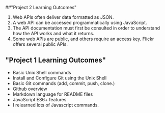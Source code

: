 ##"Project 2 Learning Outcomes" 
1. Web APIs often deliver data formatted as JSON.
2. A web API can be accessed programmatically using JavaScript.
3. The API documentation must first be consulted in order to understand how the API works and what it returns.
4. Some web APIs are public, and others require an access key. Flickr offers several public APIs.
## "Project 1 Learning Outcomes"
- Basic Unix Shell commands
- Install and Configure Git using the Unix Shell
- Basic Git commands (add, commit, push, clone.)
- Github overview
- Markdown language for README files
- JavaScript ES6+ features
- I relearned lots of Javascript commands.
